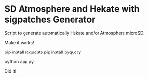 # SD Atmosphere and Hekate with sigpatches Generator
Script to generate automatically Hekate and/or Atmosphere microSD.

Make it works!

pip install requests
pip install pyquery

python app.py

Did it!
